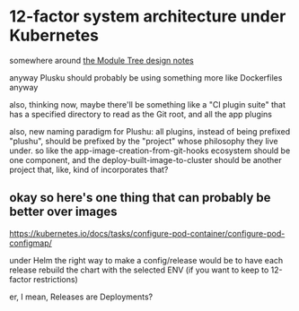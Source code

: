 # 12-factor system architecture under Kubernetes

somewhere around [the Module Tree design notes](10cfcf6f-df6f-4f83-9f17-6a43a43c15e6.md)

anyway Plusku should probably be using something more like Dockerfiles anyway

also, thinking now, maybe there'll be something like a "CI plugin suite" that has a specified directory to read as the Git root, and all the app plugins

also, new naming paradigm for Plushu: all plugins, instead of being prefixed "plushu", should be prefixed by the "project" whose philosophy they live under. so like the app-image-creation-from-git-hooks ecosystem should be one component, and the deploy-built-image-to-cluster should be another project that, like, kind of incorporates that?

## okay so here's one thing that can probably be better over images

https://kubernetes.io/docs/tasks/configure-pod-container/configure-pod-configmap/

under Helm the right way to make a config/release would be to have each release rebuild the chart with the selected ENV (if you want to keep to 12-factor restrictions)

er, I mean, Releases are Deployments?
